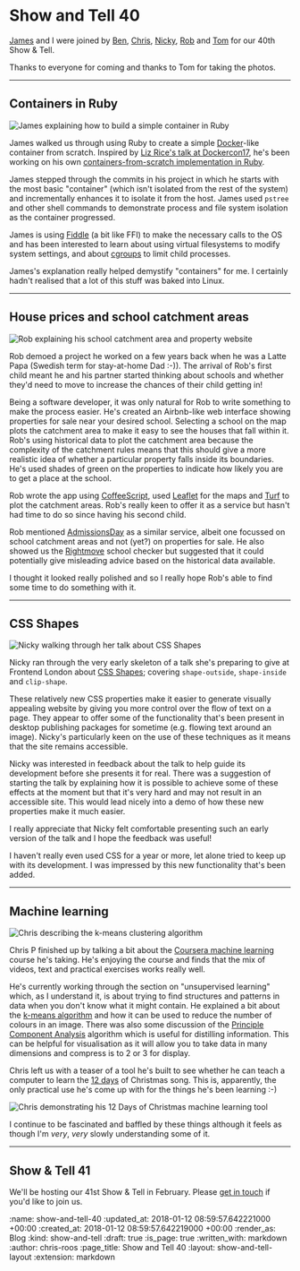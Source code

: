 Show and Tell 40
================

[James][james-mead] and I were joined by [Ben][ben-griffiths], [Chris][chris-patuzzo], [Nicky][nicky-thompson], [Rob][rob-mckinnon] and [Tom][tom-stuart] for our 40th Show & Tell.

Thanks to everyone for coming and thanks to Tom for taking the photos.

[ben-griffiths]: https://twitter.com/beng
[chris-patuzzo]: http://chris.patuzzo.co.uk/
[james-mead]: /james-mead
[nicky-thompson]: http://www.knotnicky.com/
[rob-mckinnon]: https://github.com/robmckinnon
[tom-stuart]: http://codon.com/

---

## Containers in Ruby

![James explaining how to build a simple container in Ruby](/images/blog/2018-01-10-show-and-tell-40-james-m-containers.jpg)

James walked us through using Ruby to create a simple [Docker][docker]-like container from scratch. Inspired by [Liz Rice's talk at Dockercon17][liz-rice-dockercon17], he's been working on his own [containers-from-scratch implementation in Ruby][james-mead-containers-from-scratch].

James stepped through the commits in his project in which he starts with the most basic "container" (which isn't isolated from the rest of the system) and incrementally enhances it to isolate it from the host. James used `pstree` and other shell commands to demonstrate process and file system isolation as the container progressed.

James is using [Fiddle][ruby-fiddle] (a bit like FFI) to make the necessary calls to the OS and has been interested to learn about using virtual filesystems to modify system settings, and about [cgroups][cgroups] to limit child processes.

James's explanation really helped demystify "containers" for me. I certainly hadn't realised that a lot of this stuff was baked into Linux.

[cgroups]: https://en.wikipedia.org/wiki/Cgroups
[docker]: https://www.docker.com/
[james-mead-containers-from-scratch]: https://github.com/floehopper/containers-from-scratch
[liz-rice-dockercon17]: https://www.youtube.com/watch?v=MHv6cWjvQjM&t=1316s
[ruby-fiddle]: https://github.com/ruby/fiddle
[union-filesystem]: https://en.wikipedia.org/wiki/UnionFS

---

## House prices and school catchment areas

![Rob explaining his school catchment area and property website](/images/blog/2018-01-10-show-and-tell-40-rob-m-school-catchment-areas.jpg)

Rob demoed a project he worked on a few years back when he was a Latte Papa (Swedish term for stay-at-home Dad :-)). The arrival of Rob's first child meant he and his partner started thinking about schools and whether they'd need to move to increase the chances of their child getting in!

Being a software developer, it was only natural for Rob to write something to make the process easier. He's created an Airbnb-like web interface showing properties for sale near your desired school. Selecting a school on the map plots the catchment area to make it easy to see the houses that fall within it. Rob's using historical data to plot the catchment area because the complexity of the catchment rules means that this should give a more realistic idea of whether a particular property falls inside its boundaries. He's used shades of green on the properties to indicate how likely you are to get a place at the school.

Rob wrote the app using [CoffeeScript][coffee-script], used [Leaflet][leaflet-js] for the maps and [Turf][turf-js] to plot the catchment areas. Rob's really keen to offer it as a service but hasn't had time to do so since having his second child.

Rob mentioned [AdmissionsDay][admissions-day] as a similar service, albeit one focussed on school catchment areas and not (yet?) on properties for sale. He also showed us the [Rightmove][rightmove] school checker but suggested that it could potentially give misleading advice based on the historical data available.

I thought it looked really polished and so I really hope Rob's able to find some time to do something with it.

[admissions-day]: https://admissionsday.co.uk/
[coffee-script]: http://coffeescript.org/
[leaflet-js]: http://leafletjs.com/
[rightmove]: http://www.rightmove.co.uk/
[turf-js]: http://turfjs.org/

---

## CSS Shapes

![Nicky walking through her talk about CSS Shapes](/images/blog/2018-01-10-show-and-tell-40-nicky-css-shapes.jpg)

Nicky ran through the very early skeleton of a talk she's preparing to give at Frontend London about [CSS Shapes][css-shapes-intro]; covering `shape-outside`, `shape-inside` and `clip-shape`.

These relatively new CSS properties make it easier to generate visually appealing website by giving you more control over the flow of text on a page. They appear to offer some of the functionality that's been present in desktop publishing packages for sometime (e.g. flowing text around an image). Nicky's particularly keen on the use of these techniques as it means that the site remains accessible.

Nicky was interested in feedback about the talk to help guide its development before she presents it for real. There was a suggestion of starting the talk by explaining how it is possible to achieve some of these effects at the moment but that it's very hard and may not result in an accessible site. This would lead nicely into a demo of how these new properties make it much easier.

I really appreciate that Nicky felt comfortable presenting such an early version of the talk and I hope the feedback was useful!

I haven't really even used CSS for a year or more, let alone tried to keep up with its development. I was impressed by this new functionality that's been added.

[css-shapes-intro]: https://www.html5rocks.com/en/tutorials/shapes/getting-started/

---

## Machine learning

![Chris describing the k-means clustering algorithm](/images/blog/2018-01-10-show-and-tell-40-chris-p-machine-learning.jpg)

Chris P finished up by talking a bit about the [Coursera machine learning][coursera-machine-learning] course he's taking. He's enjoying the course and finds that the mix of videos, text and practical exercises works really well.

He's currently working through the section on "unsupervised learning" which, as I understand it, is about trying to find structures and patterns in data when you don't know what it might contain. He explained a bit about the [k-means algorithm][k-means] and how it can be used to reduce the number of colours in an image. There was also some discussion of the [Principle Component Analysis][principle-component-analysys] algorithm which is useful for distilling information. This can be helpful for visualisation as it will allow you to take data in many dimensions and compress is to 2 or 3 for display.

Chris left us with a teaser of a tool he's built to see whether he can teach a computer to learn the [12 days][tuzz-12-days] of Christmas song. This is, apparently, the only practical use he's come up with for the things he's been learning :-)

![Chris demonstrating his 12 Days of Christmas machine learning tool](/images/blog/2018-01-10-show-and-tell-40-chris-p-12-days.jpg)

I continue to be fascinated and baffled by these things although it feels as though I'm _very_, _very_ slowly understanding some of it.

[coursera-machine-learning]: https://www.coursera.org/learn/machine-learning
[k-means]: https://en.wikipedia.org/wiki/K-means_clustering
[principle-component-analysys]: https://en.wikipedia.org/wiki/Principal_component_analysis
[tuzz-12-days]: https://github.com/tuzz/twelve_days

---

## Show & Tell 41

We'll be hosting our 41st Show & Tell in February. Please [get in touch][contact] if you'd like to join us.

[contact]: /contact

:name: show-and-tell-40
:updated_at: 2018-01-12 08:59:57.642221000 +00:00
:created_at: 2018-01-12 08:59:57.642219000 +00:00
:render_as: Blog
:kind: show-and-tell
:draft: true
:is_page: true
:written_with: markdown
:author: chris-roos
:page_title: Show and Tell 40
:layout: show-and-tell-layout
:extension: markdown
